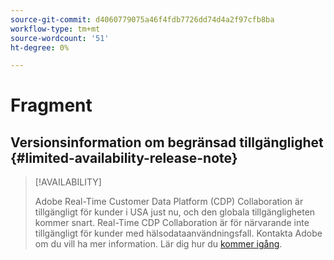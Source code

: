 ```yaml
---
source-git-commit: d4060779075a46f4fdb7726dd74d4a2f97cfb8ba
workflow-type: tm+mt
source-wordcount: '51'
ht-degree: 0%

---
```

# Fragment

## Versionsinformation om begränsad tillgänglighet {#limited-availability-release-note}

>[!AVAILABILITY]
>
>Adobe Real-Time Customer Data Platform (CDP) Collaboration är tillgängligt för kunder i USA just nu, och den globala tillgängligheten kommer snart. Real-Time CDP Collaboration är för närvarande inte tillgängligt för kunder med hälsodataanvändningsfall. Kontakta Adobe om du vill ha mer information. Lär dig hur du [kommer igång](/help/guide/home.md#get-started).


